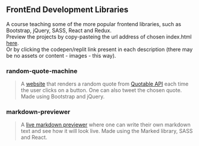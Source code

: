 ## FrontEnd Development Libraries
A course teaching some of the more popular frontend libraries, such as Bootstrap, jQuery, SASS, React and Redux.<br>
Preview the projects by copy-pasteing the url address of chosen index.html [here](https://htmlpreview.github.io/).<br>
Or by clicking the codepen/replit link present in each description (there may be no assets or content - images - this way).

### random-quote-machine
> A [website](https://codepen.io/mikapikafika/pen/XWorVzx) that renders a random quote from [Quotable API](https://github.com/lukePeavey/quotable) each time the user clicks on a button. One can also tweet the chosen quote. Made using Bootstrap and jQuery.

### markdown-previewer
> A [live markdown previewer](https://markdown-previewer.mikapikafika.repl.co) where one can write their own markdown text and see how it will look live. Made using the Marked library, SASS and React.
